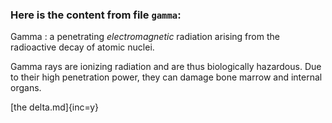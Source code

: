 ### Here is the content from file `gamma`:

Gamma
:   a penetrating _electromagnetic_ radiation arising from the radioactive decay of atomic nuclei.

Gamma rays are ionizing radiation and are thus biologically hazardous.
Due to their high penetration power,
they can damage bone marrow and internal organs.

[the delta.md]{inc=y}

